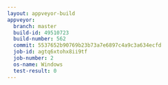 ```yaml
---
layout: appveyor-build
appveyor:
  branch: master
  build-id: 49510723
  build-number: 562
  commit: 5537652b90769b23b73a7e6897c4a9c3a634ecfd
  job-id: agtq6xtohx8ii9tf
  job-number: 2
  os-name: Windows
  test-result: 0
---
```

